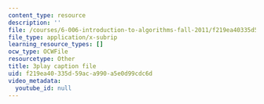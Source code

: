 ```yaml
---
content_type: resource
description: ''
file: /courses/6-006-introduction-to-algorithms-fall-2011/f219ea40335d59aca990a5e0d99cdc6d_HtSuA80QTyo.vtt
file_type: application/x-subrip
learning_resource_types: []
ocw_type: OCWFile
resourcetype: Other
title: 3play caption file
uid: f219ea40-335d-59ac-a990-a5e0d99cdc6d
video_metadata:
  youtube_id: null
---
```


